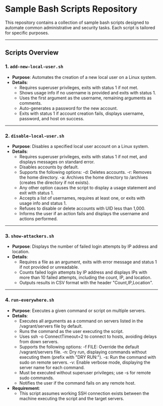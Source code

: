 # Sample Bash Scripts Repository

This repository contains a collection of sample bash scripts designed to automate common administrative and security tasks. Each script is tailored for specific purposes.

---

## **Scripts Overview**

### 1. `add-new-local-user.sh`
- **Purpose**: Automates the creation of a new local user on a Linux system.
- **Details**:
   - Requires superuser privileges, exits with status 1 if not met.
   - Shows usage info if no username is provided and exits with status 1.
   - Uses the first argument as the username, remaining arguments as comments.
   - Auto-generates a password for the new account.
   - Exits with status 1 if account creation fails, displays username, password, and host on success.



---

### 2. `disable-local-user.sh`
- **Purpose**: Disables a specified local user account on a Linux system.
- **Details**:
   - Requires superuser privileges, exits with status 1 if not met, and displays messages on standard error.
   - Disables accounts by default.
   - Supports the following options:
        -d: Deletes accounts.
        -r: Removes the home directory.
        -a: Archives the home directory to /archives (creates the directory if not exists).
   - Any other option causes the script to display a usage statement and exit with status 1.
   - Accepts a list of usernames, requires at least one, or exits with usage info and status 1.
   - Refuses to disable or delete accounts with UID less than 1,000.
   - Informs the user if an action fails and displays the username and actions performed.

---

### 3. `show-attackers.sh`
- **Purpose**: Displays the number of failed login attempts by IP address and location.
- **Details**:
  - Requires a file as an argument, exits with error message and status 1 if not provided or unreadable.
  - Counts failed login attempts by IP address and displays IPs with more than 10 failed attempts, including the count, IP, and location.
  - Outputs results in CSV format with the header "Count,IP,Location".

---

### 4. `run-everywhere.sh`
- **Purpose**: Executes a given command or script on multiple servers.
- **Details**:
  - Executes all arguments as a command on servers listed in the /vagrant/servers file by default.
  - Runs the command as the user executing the script.
  - Uses ssh -o ConnectTimeout=2 to connect to hosts, avoiding delays from down servers.
  - Supports the following options:
        -f FILE: Override the default /vagrant/servers file.
        -n: Dry run, displaying commands without executing them (prefix with "DRY RUN:").
        -s: Run the command with sudo on remote servers.
        -v: Enable verbose mode, displaying the server name for each command.
  - Must be executed without superuser privileges; use -s for remote sudo commands.
  - Notifies the user if the command fails on any remote host.
- **Requirement**:
  - This script assumes working SSH connection exists between the machine executing the script and the target servers.


